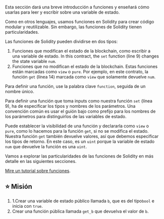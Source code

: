 Esta sección dará una breve introducción a funciones y enseñará cómo usarlas para leer y escribir sobre una variable de estado.

Como en otros lenguajes, usamos funciones en Solidity para crear código modular y reutilizable. Sin embargo, las funciones de Solidity tienen particularidades.

Las funciones de Solidity pueden dividirse en dos tipos:

1. Funciones que modifican el estado de la blockchain, como escribir a una variable de estado. In this contract, the `set` function (line 9) changes the state variable `num`.
2. Funciones que no modifican el estado de la blockchain. Estas funciones están marcadas como `view` o `pure`. Por ejemplo, en este contrato, la función `get` (línea 14) marcada como `view` que solamente devuelve `num`.

Para definir una función, use la palabra clave `function`, seguida de un nombre único.

Para definir una función que toma inputs como nuestra función `set` (línea 9), ha de especificar los tipos y nombres de los parámetros. Una convención común es usar el guión bajo como prefijo para los nombres de los parámetros para distinguirlos de las variables de estado.

Puede establecer la visibilidad de una función y declararla como `view` o `pure`, como lo hacemos para la función `get`, si no se modifica el estado. Nuestra función `get` también devuelve valores, así que debemos especificar los tipos de retorno. En este caso, es un `uint` porque la variable de estado `num` que devuelve la función es una `uint`.

Vamos a explorar las particularidades de las funciones de Solidity en más detalle en las siguientes secciones.

<a href="https://www.youtube.com/watch?v=Mm6834AAY00" target="_blank">Mire un tutorial sobre funciones</a></a>.

## ⭐️ Misión

1. 1.Crear una variable de estado público llamada `b`, que es del tipo`bool` e inicia con `true`.
2. Crear una función pública llamada `get_b` que devuelva el valor de  `b`.
